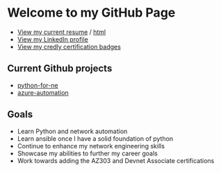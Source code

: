 # Welcome to my GitHub Page

 - [View my current resume](https://1drv.ms/w/s!Ag4kbpcYXwH22F0RrsAJ5Du2FgUI?e=cg8Zuz) / [html](https://kevin-on-github.github.io/resume.html)
 - [View my LinkedIn profile](https://www.linkedin.com/in/kevin-hicks-6b6b7a1b1)
 - [View my credly certification badges](https://www.credly.com/users/kevin-hicks.7167af93)

## Current Github projects
 - [python-for-ne](https://github.com/kevin-on-github/python-for-ne)
 - [azure-automation](https://github.com/kevin-on-github/azure-automation)

## Goals
 - Learn Python and network automation
 - Learn ansible once I have a solid foundation of python
 - Continue to enhance my network engineering skills
 - Showcase my abilities to further my career goals
 - Work towards adding the AZ303 and Devnet Associate certifications
